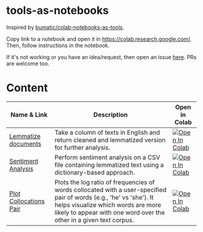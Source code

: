 # tools-as-notebooks
Inspired by  [bumatic/colab-notebooks-as-tools](https://github.com/bumatic/colab-notebooks-as-tools/).

Copy link to a notebook and open it in https://colab.research.google.com/. Then, follow instructions in the notebook. 
 
 If it's not working or you have an idea/request, then open an issue [here](https://github.com/paskn/tools-as-notebooks/issues). PRs are welcome too.
 
 # Content
 
| Name & Link | Description | Open in Colab |
|-------------|-------------|---------------|
| [Lemmatize documents](Lemmatize_docs.ipynb) | Take a column of texts in English and return cleaned and lemmatized version for further analysis. | [![Open In Colab](https://colab.research.google.com/assets/colab-badge.svg)](https://colab.research.google.com/github/paskn/tools-as-notebooks/blob/main/Lemmatize_docs.ipynb) |
| [Sentiment Analysis](Sentiment_analysis.ipynb) | Perform sentiment analysis on a CSV file containing lemmatized text using a dictionary-based approach. | [![Open In Colab](https://colab.research.google.com/assets/colab-badge.svg)](https://colab.research.google.com/github/paskn/tools-as-notebooks/blob/main/Sentiment_analysis.ipynb) |
| [Plot Collocations Pair](Plot_collocations_pair.ipynb) | Plots the log ratio of frequencies of words collocated with a user-specified pair of words (e.g., 'he' vs 'she'). It helps visualize which words are more likely to appear with one word over the other in a given text corpus. | [![Open In Colab](https://colab.research.google.com/assets/colab-badge.svg)](https://colab.research.google.com/github/paskn/tools-as-notebooks/blob/main/Plot_collocations_pair.ipynb) |

